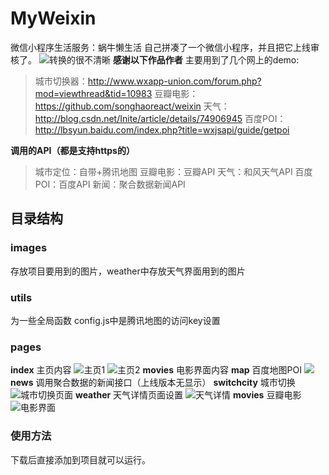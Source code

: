 # MyWeixin
微信小程序生活服务：蜗牛懒生活
自己拼凑了一个微信小程序，并且把它上线审核了。
![转换的很不清晰](https://github.com/imcy/MyWeixin/blob/master/%E6%88%90%E6%9E%9C%E5%B1%95%E7%A4%BA/show.gif)
**感谢以下作品作者**
主要用到了几个网上的demo: 
>城市切换器：http://www.wxapp-union.com/forum.php?mod=viewthread&tid=10983 
豆瓣电影：https://github.com/songhaoreact/weixin 
天气：http://blog.csdn.net/Inite/article/details/74906945 
百度POI：http://lbsyun.baidu.com/index.php?title=wxjsapi/guide/getpoi

**调用的API（都是支持https的）**
>城市定位：自带+腾讯地图 
>豆瓣电影：豆瓣API 
>天气：和风天气API 
>百度POI：百度API 
>新闻：聚合数据新闻API

## 目录结构
### images
存放项目要用到的图片，weather中存放天气界面用到的图片

### utils
为一些全局函数
config.js中是腾讯地图的访问key设置

### pages
**index**
主页内容
![主页1](https://github.com/imcy/MyWeixin/blob/master/%E6%88%90%E6%9E%9C%E5%B1%95%E7%A4%BA/2017-11-14_135703.png)
![主页2](https://github.com/imcy/MyWeixin/blob/master/%E6%88%90%E6%9E%9C%E5%B1%95%E7%A4%BA/2017-11-14_135733.png)
**movies**
电影界面内容
**map**
百度地图POI
![](https://github.com/imcy/MyWeixin/blob/master/%E6%88%90%E6%9E%9C%E5%B1%95%E7%A4%BA/2017-11-16_153520.png)
**news**
调用聚合数据的新闻接口（上线版本无显示）
**switchcity**
城市切换
![城市切换页面](https://github.com/imcy/MyWeixin/blob/master/%E6%88%90%E6%9E%9C%E5%B1%95%E7%A4%BA/2017-11-16_153603.png)
**weather**
天气详情页面设置
![天气详情](https://github.com/imcy/MyWeixin/blob/master/%E6%88%90%E6%9E%9C%E5%B1%95%E7%A4%BA/2017-11-16_145023.png)
**movies**
豆瓣电影
![电影界面](https://github.com/imcy/MyWeixin/blob/master/%E6%88%90%E6%9E%9C%E5%B1%95%E7%A4%BA/2017-11-16_153545.png)
### 使用方法
下载后直接添加到项目就可以运行。
